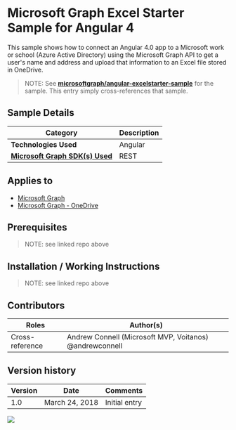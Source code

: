 # Microsoft Graph Excel Starter Sample for Angular 4

This sample shows how to connect an Angular 4.0 app to a Microsoft work or school (Azure Active Directory) using the Microsoft Graph API to get a user's name and address and upload that information to an Excel file stored in OneDrive.

> NOTE: See **[microsoftgraph/angular-excelstarter-sample](https://github.com/microsoftgraph/angular-excelstarter-sample)** for the sample. This entry simply cross-references that sample.

## Sample Details

|               Category               | Description |
| ------------------------------------ | ----------- |
| **Technologies Used**                | Angular     |
| **[Microsoft Graph SDK(s) Used][1]** | REST        |

## Applies to

* [Microsoft Graph](https://developer.microsoft.com/en-us/graph)
* [Microsoft Graph - OneDrive](https://developer.microsoft.com/en-us/graph/docs/api-reference/v1.0/resources/onedrive)

## Prerequisites

> NOTE: see linked repo above

## Installation / Working Instructions

> NOTE: see linked repo above

## Contributors

|      Roles      |                        Author(s)                        |
| --------------- | ------------------------------------------------------- |
| Cross-reference | Andrew Connell (Microsoft MVP, Voitanos) @andrewconnell |

## Version history

| Version |      Date      |   Comments    |
| ------- | -------------- | ------------- |
| 1.0     | March 24, 2018 | Initial entry |

[1]: https://developer.microsoft.com/en-us/graph/code-samples-and-sdks

<img src="https://telemetry.sharepointpnp.com/msgraph-community-samples/samples/angular-excelstarter" />